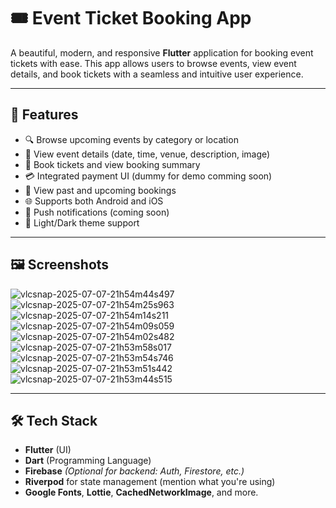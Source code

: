 # 🎟️ Event Ticket Booking App

A beautiful, modern, and responsive **Flutter** application for booking event tickets with ease. This app allows users to browse events, view event details, and book tickets with a seamless and intuitive user experience.

---

## 🚀 Features

- 🔍 Browse upcoming events by category or location  
- 📅 View event details (date, time, venue, description, image)  
- 🎫 Book tickets and view booking summary  
- 💳 Integrated payment UI (dummy for demo comming soon)   
- 🧾 View past and upcoming bookings  
- 🌐 Supports both Android and iOS  
- 🔔 Push notifications (coming soon)  
- 🌙 Light/Dark theme support

---

## 🖼️ Screenshots


![vlcsnap-2025-07-07-21h54m44s497](https://github.com/user-attachments/assets/cd672140-ce20-4584-858a-cc09c1abc28b)
![vlcsnap-2025-07-07-21h54m25s963](https://github.com/user-attachments/assets/36a0f4ae-6470-4fab-b80f-43c6db8def0a)
![vlcsnap-2025-07-07-21h54m14s211](https://github.com/user-attachments/assets/918946d8-41b5-4362-8bf9-e08c6f6d3a4b)
![vlcsnap-2025-07-07-21h54m09s059](https://github.com/user-attachments/assets/ef9c865d-725d-4d9b-b076-b1340aee20e1)
![vlcsnap-2025-07-07-21h54m02s482](https://github.com/user-attachments/assets/ebb078c1-0aba-47a4-a388-992f290dbcdf)
![vlcsnap-2025-07-07-21h53m58s017](https://github.com/user-attachments/assets/d8bed0cd-f7d6-4078-8e9c-6d65a882a3e2)
![vlcsnap-2025-07-07-21h53m54s746](https://github.com/user-attachments/assets/8048a298-1e65-4f63-9e10-4fd42e51d069)
![vlcsnap-2025-07-07-21h53m51s442](https://github.com/user-attachments/assets/1bb8a54f-c037-4607-8afe-cdb8bf6d7dc2)
![vlcsnap-2025-07-07-21h53m44s515](https://github.com/user-attachments/assets/6bb91542-f365-4648-83be-d8c0b93db1ff)

---

## 🛠️ Tech Stack

- **Flutter** (UI)
- **Dart** (Programming Language)
- **Firebase** *(Optional for backend: Auth, Firestore, etc.)*
- **Riverpod** for state management (mention what you're using)
- **Google Fonts**, **Lottie**, **CachedNetworkImage**, and more.


